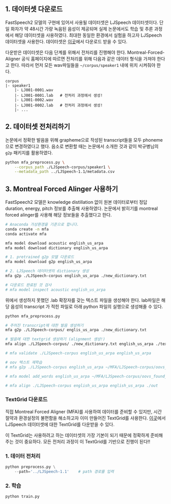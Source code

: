 ## 1. 데이터셋 다운로드

FastSpeech2 모델의 구현에 있어서 사용될 데이터셋은 LJSpeech 데이터셋이다. 단일 화자가 약 48시간 가량 녹음된 음성이 제공되며 실제 논문에서도 학습 및 추론 과정에서 해당 데이터셋을 사용하였다. 최대한 동일한 환경에서 실험을 하고자 LJSpeech 데이터셋을 사용한다. 데이터셋은 [이곳](https://keithito.com/LJ-Speech-Dataset/)에서 다운로드 받을 수 있다.

다운받은 데이터셋은 다음 단계를 위해서 전처리를 진행해야 한다. Montreal-Forced-Aligner 공식 홈페이지에 따르면 전처리를 위해 다음과 같은 데이터 형식을 가져야 한다고 한다. 따라서 먼저 모든 wav파일들을 `~/corpus/speaker1` 내에 위치 시켜줘야 한다.

```text
corpus
|- speaker1
    |- LJ001-0001.wav
    |- LJ001-0001.lab   # 전처리 과정에서 생성!
    |- LJ001-0002.wav
    |- LJ001-0002.lab   # 전처리 과정에서 생성!
    |- ...
```

## 2. 데이터셋 전처리하기

논문에서 정확한 발음을 위해 grapheme으로 작성된 transcript들을 모두 phoneme으로 변경하였다고 했다. 음소로 변환할 때는 논문에서 소개한 것과 같이 박규병님의 `g2p` 패키지를 활용하였다.

```zsh
python mfa_preprocess.py \
    --corpus_path ./LJSpeech-corpus/speaker1 \
    --metadata_path ../LJSpeech-1.1/metadata.csv
```

## 3. Montreal Forced Alinger 사용하기

FastSpeech2 모델은 knowledge distillation 없이 원본 데이터로부터 정답 duration, energy, pitch 정보를 추출해 사용하였다. 논문에서 밝히기를 montreal forced alinger를 사용해 해당 정보들을 추출했다고 한다.

```zsh
# Anaconda 가상환경을 기준으로 합니다.
conda create -n mfa
conda activate mfa

mfa model download acoustic english_us_arpa
mfa model download dictionary english_us_arpa

# 1. pretrained g2p 모델 다운로드
mfa model download g2p english_us_arpa

# 2. LJSpeech 데이터셋의 dictionary 생성
mfa g2p ./LJSpeech-corpus english_us_arpa ./new_dictionary.txt

# 다운로드 완료된 것 검사
# mfa model inspect acoustic english_us_arpa
```

위에서 생성하지 못했던 .lab 확장자를 갖는 텍스트 파일을 생성해야 한다. lab파일은 해당 음성의 transcript 가 적힌 파일로 아래 python 파일의 실행으로 생성해줄 수 있다.

```zsh
python mfa_preprocess.py
```

```zsh
# 주어진 transcript에 대한 발음 생성하기
mfa g2p ./LJSpeech-corpus/ englis_us_arpa ./new_dictionary.txt

# 발음에 대한 textgrid 생성하기 (alignment 생성!)
mfa align ./LJSpeech-corpus/ ./new_dictionary.txt english_us_arpa ./textgrid

# mfa validate ./LJSpeech-corpus english_us_arpa english_us_arpa

# oov 텍스트 재학습
# mfa g2p ./LJSpeech-corpus english_us_arpa ~/MFA/LJSpeech-corpus/oovs_found_english_us_arpa.txt --dictionary_path english_us_arpa

# mfa model add_words english_us_arpa ~/MFA/LJSpeech-corpus/oovs_found_english_us_arpa.txt

# mfa align ./LJSpeech-corpus english_us_arpa english_us_arpa ./out
```



### TextGrid 다운로드

직접 Montreal Forced Aligner (MFA)를 사용하여 데이터를 준비할 수 있지만, 시간 절약과 환경설정의 불편함을 해소하고자 이미 만들어진 TextGrid를 사용한다. [이곳](https://drive.google.com/drive/folders/1DBRkALpPd6FL9gjHMmMEdHODmkgNIIK4)에서 LJSpeech 데이터셋에 대한 TextGrid를 다운받을 수 있다.

이 TextGrid는 사용하려고 하는 데이터셋의 가장 기본이 되기 때문에 정확하게 준비해주는 것이 중요하다. 모든 전처리 과정이 이 TextGrid를 기반으로 진행이 된다!!




### 1. 데이터 전처리

```py
python preprocess.py \
    --path='../LJSpeech-1.1'    # path 경로를 입력
```

### 2. 학습

```py
python train.py
```